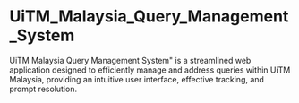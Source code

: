 # UiTM_Malaysia_Query_Management_System
UiTM Malaysia Query Management System" is a streamlined web application designed to efficiently manage and address queries within UiTM Malaysia, providing an intuitive user interface, effective tracking, and prompt resolution.
